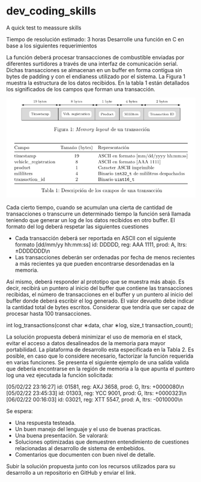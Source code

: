 # dev_coding_skills
A quick test to meassure skills

Tiempo de resolución estimado: 3 horas
Desarrolle una función en C en base a los siguientes requerimientos

La función deberá procesar transacciones de combustible enviadas por diferentes surtidores a través de una interfaz de comunicación serial. Dichas transacciones se almacenan en un buffer en forma contigua sin bytes de padding y con el endianess utilizado por el sistema. La Figura 1 muestra la estructura de los datos recibidos. En la tabla 1 están detallados los significados de los campos que forman una transacción.

![alt text](https://github.com/goltango/dev_coding_skills/blob/main/image1.png?)

Cada cierto tiempo, cuando se acumulan una cierta de cantidad de transacciones o transcurre un determinado tiempo la función será llamada teniendo que generar un log de los datos recibidos en otro buffer. El formato del log deberá respetar las siguientes cuestiones
* Cada transacción deberá ser reportada en ASCII con el siguiente formato [dd/mm/yy hh:mm:ss] id: DDDDD, reg: AAA 1111, prod: A, ltrs: ±DDDDDDD\n
* Las transacciones deberán ser ordenadas por fecha de menos recientes a más recientes ya que pueden encontrarse desordenadas en la memoria.

Así mismo, deberá responder al prototipo que se muestra más abajo. Es decir, recibirá un puntero al inicio del buffer que contiene las transacciones recibidas, el número de transacciones en el buffer y un puntero al inicio del buffer donde deberá escribir el log generado. El valor devuelto debe indicar la cantidad total de bytes escritos. Considerar que tendría que ser capaz de procesar hasta 100 transacciones.

int log_transactions(const char ∗data, char ∗log, size_t transaction_count);

La solución propuesta deberá minimizar el uso de memoria en el stack, evitar el acceso a datos desalineados de la memoria para mayor portabilidad. La plataforma de desarrollo esta especificada en la Tabla 2. Es posible, en caso que lo considere necesario, factorizar la función requerida en varias funciones. Se presenta el siguiente ejemplo de una salida valida que debería encontrarse en la región de memoria a la que apunta el puntero log una vez ejecutada la función solicitada:

[05/02/22 23:16:27] id: 01581, reg: AXJ 3658, prod: G, ltrs: +0000080\n
[05/02/22 23:45:33] id: 01303, reg: YCC 9001, prod: G, ltrs: +0000323\n
[06/02/22 00:16:03] id: 03021, reg: XTT 5547, prod: A, ltrs: -0010000\n

Se espera:
* Una respuesta testeada.
* Un buen manejo del lenguaje y el uso de buenas practicas.
* Una buena presentación.
Se valorará:
* Soluciones optimizadas que demuestren entendimiento de cuestiones relacionadas al desarrollo de sistema de embebidos.
* Comentarios que documenten con buen nivel de detalle.

Subir la solución propuesta junto con los recursos utilizados para su desarrollo a un repositorio en GitHub y enviar el link.
